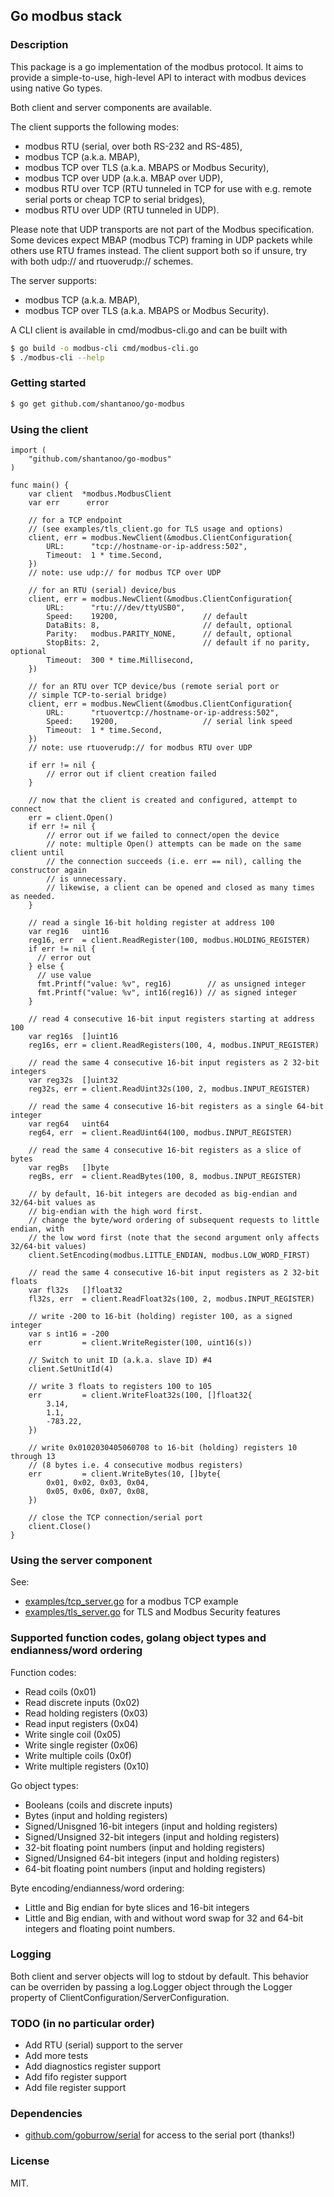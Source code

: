 ## Go modbus stack

### Description
This package is a go implementation of the modbus protocol.
It aims to provide a simple-to-use, high-level API to interact with modbus
devices using native Go types.

Both client and server components are available.

The client supports the following modes:
- modbus RTU (serial, over both RS-232 and RS-485),
- modbus TCP (a.k.a. MBAP),
- modbus TCP over TLS (a.k.a. MBAPS or Modbus Security),
- modbus TCP over UDP (a.k.a. MBAP over UDP),
- modbus RTU over TCP (RTU tunneled in TCP for use with e.g. remote serial
  ports or cheap TCP to serial bridges),
- modbus RTU over UDP (RTU tunneled in UDP).

Please note that UDP transports are not part of the Modbus specification.
Some devices expect MBAP (modbus TCP) framing in UDP packets while others
use RTU frames instead. The client support both so if unsure, try with
both udp:// and rtuoverudp:// schemes.

The server supports:
- modbus TCP (a.k.a. MBAP),
- modbus TCP over TLS (a.k.a. MBAPS or Modbus Security).

A CLI client is available in cmd/modbus-cli.go and can be built with
```bash
$ go build -o modbus-cli cmd/modbus-cli.go
$ ./modbus-cli --help
```

### Getting started
```bash
$ go get github.com/shantanoo/go-modbus
```

### Using the client

```golang
import (
    "github.com/shantanoo/go-modbus"
)

func main() {
    var client  *modbus.ModbusClient
    var err      error

    // for a TCP endpoint
    // (see examples/tls_client.go for TLS usage and options)
    client, err = modbus.NewClient(&modbus.ClientConfiguration{
        URL:      "tcp://hostname-or-ip-address:502",
        Timeout:  1 * time.Second,
    })
    // note: use udp:// for modbus TCP over UDP

    // for an RTU (serial) device/bus
    client, err = modbus.NewClient(&modbus.ClientConfiguration{
        URL:      "rtu:///dev/ttyUSB0",
        Speed:    19200,                   // default
        DataBits: 8,                       // default, optional
        Parity:   modbus.PARITY_NONE,      // default, optional
        StopBits: 2,                       // default if no parity, optional
        Timeout:  300 * time.Millisecond,
    })

    // for an RTU over TCP device/bus (remote serial port or
    // simple TCP-to-serial bridge)
    client, err = modbus.NewClient(&modbus.ClientConfiguration{
        URL:      "rtuovertcp://hostname-or-ip-address:502",
        Speed:    19200,                   // serial link speed
        Timeout:  1 * time.Second,
    })
    // note: use rtuoverudp:// for modbus RTU over UDP

    if err != nil {
        // error out if client creation failed
    }

    // now that the client is created and configured, attempt to connect
    err = client.Open()
    if err != nil {
        // error out if we failed to connect/open the device
        // note: multiple Open() attempts can be made on the same client until
        // the connection succeeds (i.e. err == nil), calling the constructor again
        // is unnecessary.
        // likewise, a client can be opened and closed as many times as needed.
    }

    // read a single 16-bit holding register at address 100
    var reg16   uint16
    reg16, err  = client.ReadRegister(100, modbus.HOLDING_REGISTER)
    if err != nil {
      // error out
    } else {
      // use value
      fmt.Printf("value: %v", reg16)        // as unsigned integer
      fmt.Printf("value: %v", int16(reg16)) // as signed integer
    }

    // read 4 consecutive 16-bit input registers starting at address 100
    var reg16s  []uint16
    reg16s, err = client.ReadRegisters(100, 4, modbus.INPUT_REGISTER)

    // read the same 4 consecutive 16-bit input registers as 2 32-bit integers
    var reg32s  []uint32
    reg32s, err = client.ReadUint32s(100, 2, modbus.INPUT_REGISTER)

    // read the same 4 consecutive 16-bit registers as a single 64-bit integer
    var reg64   uint64
    reg64, err  = client.ReadUint64(100, modbus.INPUT_REGISTER)

    // read the same 4 consecutive 16-bit registers as a slice of bytes
    var regBs   []byte
    regBs, err  = client.ReadBytes(100, 8, modbus.INPUT_REGISTER)

    // by default, 16-bit integers are decoded as big-endian and 32/64-bit values as
    // big-endian with the high word first.
    // change the byte/word ordering of subsequent requests to little endian, with
    // the low word first (note that the second argument only affects 32/64-bit values)
    client.SetEncoding(modbus.LITTLE_ENDIAN, modbus.LOW_WORD_FIRST)

    // read the same 4 consecutive 16-bit input registers as 2 32-bit floats
    var fl32s   []float32
    fl32s, err  = client.ReadFloat32s(100, 2, modbus.INPUT_REGISTER)

    // write -200 to 16-bit (holding) register 100, as a signed integer
    var s int16 = -200
    err         = client.WriteRegister(100, uint16(s))

    // Switch to unit ID (a.k.a. slave ID) #4
    client.SetUnitId(4)

    // write 3 floats to registers 100 to 105
    err         = client.WriteFloat32s(100, []float32{
        3.14,
        1.1,
        -783.22,
    })

    // write 0x0102030405060708 to 16-bit (holding) registers 10 through 13
    // (8 bytes i.e. 4 consecutive modbus registers)
    err         = client.WriteBytes(10, []byte{
        0x01, 0x02, 0x03, 0x04,
        0x05, 0x06, 0x07, 0x08,
    })

    // close the TCP connection/serial port
    client.Close()
}
```
### Using the server component
See:
* [examples/tcp_server.go](examples/tcp_server.go) for a modbus TCP example
* [examples/tls_server.go](examples/tls_server.go) for TLS and Modbus Security features

### Supported function codes, golang object types and endianness/word ordering
Function codes:
* Read coils (0x01)
* Read discrete inputs (0x02)
* Read holding registers (0x03)
* Read input registers (0x04)
* Write single coil (0x05)
* Write single register (0x06)
* Write multiple coils (0x0f)
* Write multiple registers (0x10)

Go object types:
* Booleans (coils and discrete inputs)
* Bytes (input and holding registers)
* Signed/Unisgned 16-bit integers (input and holding registers)
* Signed/Unsigned 32-bit integers (input and holding registers)
* 32-bit floating point numbers (input and holding registers)
* Signed/Unsigned 64-bit integers (input and holding registers)
* 64-bit floating point numbers (input and holding registers)

Byte encoding/endianness/word ordering:
* Little and Big endian for byte slices and 16-bit integers
* Little and Big endian, with and without word swap for 32 and 64-bit
  integers and floating point numbers.

### Logging ###
Both client and server objects will log to stdout by default.
This behavior can be overriden by passing a log.Logger object
through the Logger property of ClientConfiguration/ServerConfiguration.

### TODO (in no particular order)
* Add RTU (serial) support to the server
* Add more tests
* Add diagnostics register support
* Add fifo register support
* Add file register support

### Dependencies
* [github.com/goburrow/serial](https://github.com/goburrow/serial) for access to the serial port (thanks!)

### License
MIT.
